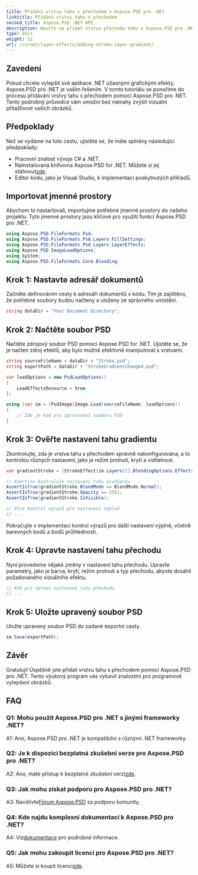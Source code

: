 ```yaml
---
title: Přidání vrstvy tahu s přechodem v Aspose.PSD pro .NET
linktitle: Přidání vrstvy tahu s přechodem
second_title: Aspose.PSD .NET API
description: Naučte se přidat vrstvu přechodu tahu v Aspose.PSD pro .NET. Zlepšete své dovednosti manipulace s obrázky pomocí tohoto komplexního návodu.
type: docs
weight: 12
url: /cs/net/layer-effects/adding-stroke-layer-gradient/
---
```

## Zavedení

Pokud chcete vylepšit své aplikace .NET úžasnými grafickými efekty, Aspose.PSD pro .NET je vaším řešením. V tomto tutoriálu se ponoříme do procesu přidávání vrstvy tahu s přechodem pomocí Aspose.PSD pro .NET. Tento podrobný průvodce vám umožní bez námahy zvýšit vizuální přitažlivost vašich obrázků.

## Předpoklady

Než se vydáme na tuto cestu, ujistěte se, že máte splněny následující předpoklady:

- Pracovní znalost vývoje C# a .NET.
-  Nainstalovaná knihovna Aspose.PSD for .NET. Můžete si jej stáhnout[zde](https://releases.aspose.com/psd/net/).
- Editor kódu, jako je Visual Studio, k implementaci poskytnutých příkladů.

## Importovat jmenné prostory

Abychom to nastartovali, importujme potřebné jmenné prostory do našeho projektu. Tyto jmenné prostory jsou klíčové pro využití funkcí Aspose.PSD pro .NET.

```csharp
using Aspose.PSD.FileFormats.Psd;
using Aspose.PSD.FileFormats.Psd.Layers.FillSettings;
using Aspose.PSD.FileFormats.Psd.Layers.LayerEffects;
using Aspose.PSD.ImageLoadOptions;
using System;
using Aspose.PSD.FileFormats.Core.Blending;
```

## Krok 1: Nastavte adresář dokumentů

Začněte definováním cesty k adresáři dokumentů v kódu. Tím je zajištěno, že potřebné soubory budou načteny a uloženy ze správného umístění.

```csharp
string dataDir = "Your Document Directory";
```

## Krok 2: Načtěte soubor PSD

Načtěte zdrojový soubor PSD pomocí Aspose.PSD for .NET. Ujistěte se, že je načten zdroj efektů, aby bylo možné efektivně manipulovat s vrstvami.

```csharp
string sourceFileName = dataDir + "Stroke.psd";
string exportPath = dataDir + "StrokeGradientChanged.psd";

var loadOptions = new PsdLoadOptions()
{
    LoadEffectsResource = true
};

using (var im = (PsdImage)Image.Load(sourceFileName, loadOptions))
{
    // Zde je kód pro zpracování souboru PSD
}
```

## Krok 3: Ověřte nastavení tahu gradientu

Zkontrolujte, zda je vrstva tahu s přechodem správně nakonfigurována, a to kontrolou různých nastavení, jako je režim prolnutí, krytí a viditelnost.

```csharp
var gradientStroke = (StrokeEffect)im.Layers[2].BlendingOptions.Effects[0];

// Asertion kontroluje nastavení tahu gradientu
AssertIsTrue(gradientStroke.BlendMode == BlendMode.Normal);
AssertIsTrue(gradientStroke.Opacity == 255);
AssertIsTrue(gradientStroke.IsVisible);

// Více kontrol výrazů pro nastavení výplně
// ...
```

Pokračujte v implementaci kontrol výrazů pro další nastavení výplně, včetně barevných bodů a bodů průhlednosti.

## Krok 4: Upravte nastavení tahu přechodu

Nyní provedeme nějaké změny v nastavení tahu přechodu. Upravte parametry, jako je barva, krytí, režim prolnutí a typ přechodu, abyste dosáhli požadovaného vizuálního efektu.

```csharp
// Kód pro úpravu nastavení tahu přechodu
// ...
```

## Krok 5: Uložte upravený soubor PSD

Uložte upravený soubor PSD do zadané exportní cesty.

```csharp
im.Save(exportPath);
```

## Závěr

Gratuluji! Úspěšně jste přidali vrstvu tahu s přechodem pomocí Aspose.PSD pro .NET. Tento výukový program vás vybavil znalostmi pro programové vylepšení obrázků.

## FAQ

### Q1: Mohu použít Aspose.PSD pro .NET s jinými frameworky .NET?

A1: Ano, Aspose.PSD pro .NET je kompatibilní s různými .NET frameworky.

### Q2: Je k dispozici bezplatná zkušební verze pro Aspose.PSD pro .NET?

 A2: Ano, máte přístup k bezplatné zkušební verzi[zde](https://releases.aspose.com/).

### Q3: Jak mohu získat podporu pro Aspose.PSD pro .NET?

 A3: Navštivte[Fórum Aspose.PSD](https://forum.aspose.com/c/psd/34) za podporu komunity.

### Q4: Kde najdu komplexní dokumentaci k Aspose.PSD pro .NET?

 A4: Viz[dokumentace](https://reference.aspose.com/psd/net/) pro podrobné informace.

### Q5: Jak mohu zakoupit licenci pro Aspose.PSD pro .NET?

 A5: Můžete si koupit licenci[zde](https://purchase.aspose.com/buy).